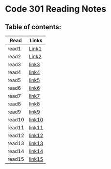 # Code 301 Reading Notes
## Table of contents:
| Read | Links |
|-------|-------|
|read1  |[Link1](https://saleem-ux.github.io/reading-note/read01)|
|read2  |[Link2](https://saleem-ux.github.io/reading-note/read02)|
|read3  |[link3](https://saleem-ux.github.io/reading-note/read03)|
|read4  |[link4]()|
|read5  |[link5]()|
|read6  |[link6]()|
|read7  |[link7]()|
|read8  |[link8]()|
|read9  |[link9]()|
|read10 |[link10]()|
|read11 |[link11]()|
|read12 |[link12]()|
|read13 |[link13]()|
|read14 |[link14]()|
|read15 |[link15]()|
